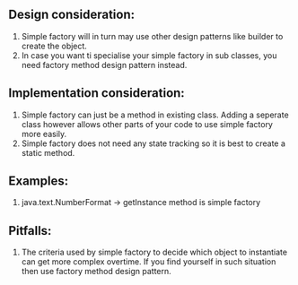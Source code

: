 Design consideration:
--------------------
1) Simple factory will in turn may use other design patterns like builder to create the object.
2) In case you want ti specialise your simple factory in sub classes, you need factory method design pattern instead.


Implementation consideration:
-----------------------------
1) Simple factory can just be a method in existing class. Adding a seperate class however allows other parts of your code to use simple factory more easily.
2) Simple factory does not need any state tracking so it is best to create a static method.


Examples:
--------
1) java.text.NumberFormat -> getInstance method is simple factory



Pitfalls:
---------
1) The criteria used by simple factory to decide which object to instantiate can get more complex overtime. If you find yourself in such situation then use factory method design pattern.
